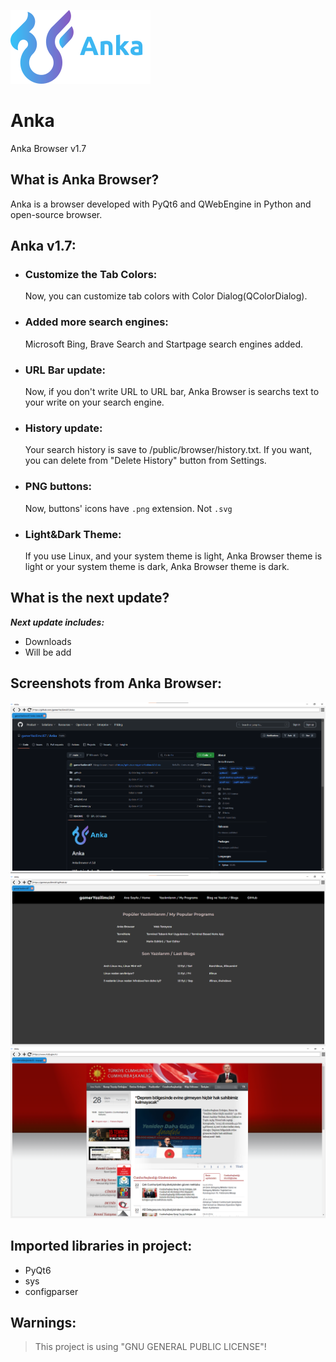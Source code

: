 ![Anka](public/img/logo.png)
# Anka

Anka Browser v1.7

## What is Anka Browser?

Anka is a browser developed with PyQt6 and QWebEngine in Python and open-source browser.

## Anka v1.7:

- ### Customize the Tab Colors:
  Now, you can customize tab colors with Color Dialog(QColorDialog).

- ### Added more search engines:
  Microsoft Bing, Brave Search and Startpage search engines added.

- ### URL Bar update:
  Now, if you don't write URL to URL bar, Anka Browser is searchs text to your write on your search engine.

- ### History update:
  Your search history is save to /public/browser/history.txt. If you want, you can delete from "Delete History" button from Settings.
 
- ### PNG buttons:
  Now, buttons' icons have ``.png`` extension. Not ``.svg``

- ### Light&Dark Theme:
  If you use Linux, and your system theme is light, Anka Browser theme is light or your system theme is dark, Anka Browser theme is dark.

## What is the next update?
***Next update includes:***

- Downloads
- Will be add

## Screenshots from Anka Browser:
![Screenshot](./.github/docs/img/image.png)
![Screenshot2](./.github/docs/img/image-1.png)
![Screenshot3](./.github/docs/img/image-2.png)

## Imported libraries in project:

- PyQt6
- sys
- configparser

## Warnings:
> This project is using "GNU GENERAL PUBLIC LICENSE"!
